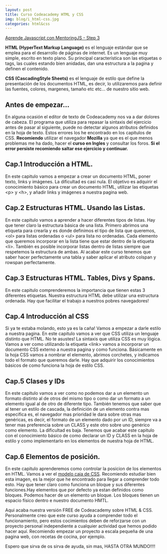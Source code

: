 ```yaml
---
layout: post
title: Curso Codeacademy HTML y CSS
img: blog/i_html-css.jpg
categories: html&css
---
```

[Aprende Javascript con MentoringJS - Step 3](http://mentoringjs.com/)  
  
  
**HTML (HyperText Markup Language)** es el lenguaje estándar que se emplea para el desarrollo de páginas de internet. 
Es un lenguaje muy simple, escrito en texto plano. Su principal característica son las etiquetas o tags, las cuales
estando bien anidadas, dan una estructura a la pagina y definen el contenido.

**CSS (CascadingStyle Sheets)** es el lenguaje de estilo que define la presentación de los documentos HTML, es decir,
lo utilizaremos para definir las fuentes, colores, margenes, tamaño etc etc... de nuestro sitio web.

## **Antes de empezar...**

En alguna ocasión el editor de texto de Codeacademy nos va a dar dolores de cabeza. El programa que utiliza 
para repasar la sintaxis del ejercicio antes de pasar al siguiente, puede no detectar algunos atributos
definidos en la hoja de texto. Estos errores los he encontrado en los capitulos de CSS. **Recomiendo** utilizar el navegador
**Mozilla** ya que es el que menos problemas me ha dado, hacer el **curso en Ingles** y consultar los foros. **Si el error 
persiste recomiendo saltar ese ejercicio y continuar.**


## Cap.1 Introducción a HTML.

En este capitulo vamos a empezar a crear un documento HTML,  poner texto, links y imágenes.  La dificultad es casi 
nula. El objetivo es adquirir el conocimiento básico para crear un documento HTML, utilizar las etiquetas &lt;p&gt; y &lt;h&gt;, y añadir
links y imágenes a nuestra pagina web.


## Cap.2 Estructuras HTML. Usando las Listas.

En este capitulo vamos a aprender a hacer diferentes tipos de listas. Hay que tener claro la estructura básica de una lista.
Primero abrimos una etiqueta para crearla y es donde definimos el tipo de lista que queremos,&lt;ol&gt; para listas ordenadas
o &lt;ul&gt; para lista no ordenadas. Cada elemento que queremos incorporar en la lista tiene que estar dentro de la etiqueta
&lt;li&gt;. También es posible incorporar listas dentro de listas siempre que respetemos la estructura de ambas. Al acabar este 
curso tenemos que saber hacer perfectamente una tabla y saber aplicar el atributo colspan y rowspan perfectamente.


## Cap.3 Estructuras HTML. Tables, Divs y Spans.

En este capitulo comprenderemos la importancia que tienen estas 3 diferentes etiquetas. Nuestra estructura HTML 
debe utilizar una estructura ordenada. Hay que facilitar el trabajo a nuestros pobres navegadores!


## Cap.4 Introducción al CSS

Si ya te estaba molando, esto ya es la caña! Vamos a empezar a darle estilo a nuestra pagina. En este capitulo
vamos a ver que CSS utiliza un lenguaje distinto que HTML. No te asustes! La sintaxis que utiliza CSS es muy lógica.
Vamos a ver como utilizando la etiqueta &lt;link&gt; vamos a incorporar un documento CSS externo a nuestra pagina y como funciona.
Básicamente en la hoja CSS vamos a nombrar el elemento, abrimos corchetes, y indicamos todo el formato que queremos darle.
Hay que adquirir los conocimientos básicos de como funciona la hoja de estilo CSS.


## Cap.5 Clases y IDs

En este capitulo vamos a ver como no podemos dar a un elemento un formato distinto al de otros del mismo tipo o como dar un formato a 
un elemento igual al de otro de diferente tipo. También tenemos que saber que al tener un estilo de cascada, la definición
de un elemento contra mas especifica es, el navegador mas prioridad le dara sobre otras mas genéricas, es decir, el
formato de un elemento dado por un ID, siempre va a tener mas preferencia sobre un CLASS y este otro sobre uno genérico como elemento.
La dificultad es baja. Tenemos que acabar este capitulo con el conocimiento básico de como declarar un ID y CLASS en la hoja
de estilo y como implementarlo en los elementos de nuestra hoja de HTML.


## Cap.6 Elementos de posición.

En este capitulo aprenderemos como controlar la posicion de los elementos en HTML. Vamos a ver el [modelo caja de CSS](http://www.wextensible.com/temas/xhtml-css/ejemplos/css-descripciones/dim.gif).
Recomiendo estudiar bien esta imagen, es la mejor que he encontrado para llegar a comprender todo esto. Hay
que tener claro como funciona un bloque y sus diferentes funciones.Hay elementos que por defecto ya estan definidos como bloques. Podemos hacer de un elemento un bloque. Los bloques tienen un espacio físico dentro e nuestro documento HMTL.


Aqui acaba nuestra versión FREE de Codeacademy sobre HTML & CSS. Personalmente creo que este curso ayuda
a comprender todo el funcionamiento, pero estos cocimientos deben de reforzarse con un proyecto
personal independiente a cualquier actividad que hemos podido hacer aquí. Recomiendo empezar un proyecto
a escala pequeña de una pagina web, con recetas de cocina, por ejemplo.

Espero que sirva de os sirva de ayuda, sin mas, HASTA OTRA MUNDO!!!!
